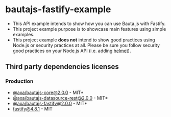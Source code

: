 # bautajs-fastify-example

- This API example intends to show how you can use Bauta.js with Fastify.
- This project example purpose is to showcase main features using simple examples. 
- This project example **does not** intend to show good practices using Node.js or security practices at all. Please be sure you follow security good practices on your Node.js API (i.e. adding [helmet](@fastify/helmet)).


## Third party dependencies licenses

### Production
 - [@axa/bautajs-core@2.0.0](https://github.com/axa-group/bauta.js) - MIT*
 - [@axa/bautajs-datasource-rest@2.0.0](https://github.com/axa-group/bauta.js) - MIT* 
 - [@axa/bautajs-fastify@2.0.0](https://github.com/axa-group/bauta.js) - MIT*
 - [fastify@4.8.1](https://github.com/fastify/fastify) - MIT
